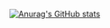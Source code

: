 [![Anurag's GitHub stats](https://github-readme-stats.vercel.app/api?username=JellyCZYT&theme=dark)](https://github.com/anuraghazra/github-readme-stats)
